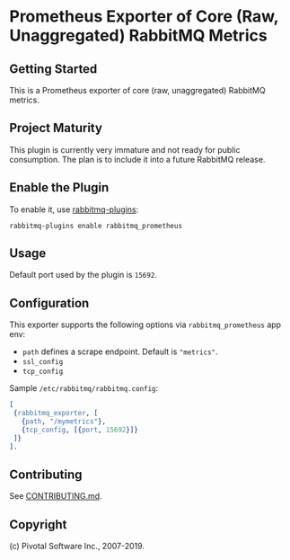 # Prometheus Exporter of Core (Raw, Unaggregated) RabbitMQ Metrics

## Getting Started

This is a Prometheus exporter of core (raw, unaggregated) RabbitMQ metrics.

## Project Maturity

This plugin is currently very immature and not ready for public consumption. The plan is to include
it into a future RabbitMQ release.


## Enable the Plugin

To enable it, use [rabbitmq-plugins](http://www.rabbitmq.com/man/rabbitmq-plugins.1.man.html):

    rabbitmq-plugins enable rabbitmq_prometheus


## Usage

Default port used by the plugin is `15692`.


## Configuration

This exporter supports the following options via `rabbitmq_prometheus` app env:

 * `path` defines a scrape endpoint. Default is `"metrics"`.
 * `ssl_config`
 * `tcp_config`

Sample `/etc/rabbitmq/rabbitmq.config`:

```erlang
[
 {rabbitmq_exporter, [
   {path, "/mymetrics"},
   {tcp_config, [{port, 15692}]}
 ]}
].
```

## Contributing

See [CONTRIBUTING.md](https://github.com/rabbitmq/rabbitmq-prometheus/blob/master/CONTRIBUTING.md).


## Copyright

(c) Pivotal Software Inc., 2007-2019.
